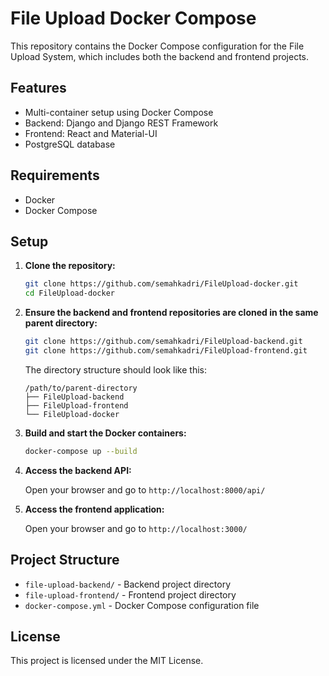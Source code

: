 # File Upload Docker Compose

This repository contains the Docker Compose configuration for the File Upload System, which includes both the backend and frontend projects.

## Features

- Multi-container setup using Docker Compose
- Backend: Django and Django REST Framework
- Frontend: React and Material-UI
- PostgreSQL database

## Requirements

- Docker
- Docker Compose

## Setup

1. **Clone the repository:**

    ```sh
    git clone https://github.com/semahkadri/FileUpload-docker.git
    cd FileUpload-docker
    ```

2. **Ensure the backend and frontend repositories are cloned in the same parent directory:**

    ```sh
    git clone https://github.com/semahkadri/FileUpload-backend.git
    git clone https://github.com/semahkadri/FileUpload-frontend.git
    ```

    The directory structure should look like this:

    ```
    /path/to/parent-directory
    ├── FileUpload-backend
    ├── FileUpload-frontend
    └── FileUpload-docker
    ```

3. **Build and start the Docker containers:**

    ```sh
    docker-compose up --build
    ```

4. **Access the backend API:**

    Open your browser and go to `http://localhost:8000/api/`

5. **Access the frontend application:**

    Open your browser and go to `http://localhost:3000/`

## Project Structure

- `file-upload-backend/` - Backend project directory
- `file-upload-frontend/` - Frontend project directory
- `docker-compose.yml` - Docker Compose configuration file

## License

This project is licensed under the MIT License.
